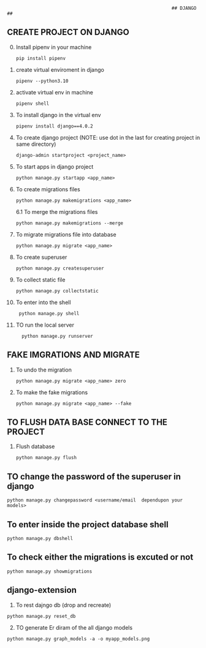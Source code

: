                                                                 ## DJANGO ##
   ## CREATE PROJECT ON DJANGO
   0. Install pipenv in your machine
    
          pip install pipenv
   
   1. create virtual enviroment in django
   
          pipenv --python3.10
    
   2. activate virtual env in machine
      
          pipenv shell
   
   3. To install django in the virtual env
   
          pipenv install django==4.0.2
    
   4. To create django project (NOTE: use dot in the last for creating project in same directory)
    
          django-admin startproject <project_name>
    
   5. To start apps in django project 
      
          python manage.py startapp <app_name>
          
   6. To create migrations files

          python manage.py makemigrations <app_name>
          
          
       6.1 To merge the migrations files

          python manage.py makemigrations --merge
          
   7. To migrate migrations file into database

          python manage.py migrate <app_name>
          
   8. To create superuser

          python manage.py createsuperuser
    
    
   9. To collect static file 
      
          python manage.py collectstatic
          
   10. To enter into the shell

            python manage.py shell
  
  11. TO run the local server

            python manage.py runserver
            
   ## FAKE IMGRATIONS AND MIGRATE
   
   1. To undo the migration 

          python manage.py migrate <app_name> zero
          
   2. To make the fake migrations

          python manage.py migrate <app_name> --fake
          
          
   ## TO FLUSH DATA BASE CONNECT TO THE PROJECT
   
   
   1. Flush database 

          python manage.py flush
          
   ## TO change the password of the superuser in django
    
    python manage.py changepassword <username/email  dependupon your models>
    
   ## To enter inside the project database shell
   
    python manage.py dbshell
    
   ## To check either the migrations is excuted or not
   
    python manage.py showmigrations
    
   ## django-extension
  
   1. To rest dajngo db (drop and recreate)
   
    python manage.py reset_db
    
   2. TO generate Er diram of the all django models

    python manage.py graph_models -a -o myapp_models.png
          
          
          
   
   

          
          
                                                                
